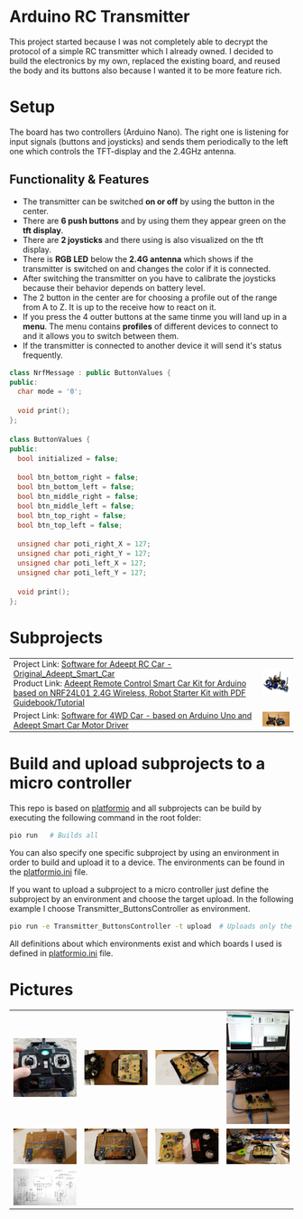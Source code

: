 # Arduino RC Transmitter

This project started because I was not completely able to decrypt the protocol of a simple RC transmitter which I already owned. I decided to build the electronics by my own, replaced the existing board, and reused the body and its buttons also because I wanted it to be more feature rich.

# Setup
The board has two controllers (Arduino Nano). The right one is listening for input signals (buttons and joysticks) and sends them periodically to the left one which controls the TFT-display and the 2.4GHz antenna.

## Functionality & Features
* The transmitter can be switched **on or off** by using the button in the center.
* There are **6 push buttons** and by using them they appear green on the **tft display**.
* There are **2 joysticks** and there using is also visualized on the tft display.
* There is **RGB LED** below the **2.4G antenna** which shows if the transmitter is switched on and changes the color if it is connected.
* After switching the transmitter on you have to calibrate the joysticks because their behavior depends on battery level.
* The 2 button in the center are for choosing a profile out of the range from A to Z. It is up to the receive how to react on it.
* If you press the 4 outter buttons at the same tinme you will land up in a **menu**. The menu contains **profiles** of different devices to connect to and it allows you to switch between them.  
* If the transmitter is connected to another device it will send it's status frequently. 
```c++
class NrfMessage : public ButtonValues {
public:
  char mode = '0';

  void print();
};

class ButtonValues {
public:
  bool initialized = false;

  bool btn_bottom_right = false;
  bool btn_bottom_left = false;
  bool btn_middle_right = false;
  bool btn_middle_left = false;
  bool btn_top_right = false;
  bool btn_top_left = false;

  unsigned char poti_right_X = 127;
  unsigned char poti_right_Y = 127;
  unsigned char poti_left_X = 127;
  unsigned char poti_left_Y = 127;

  void print();
};
```

# Subprojects
<table>
  <tr><td>
    Project Link: <a href="projects/Original_Adeept_Smart_Car">Software for Adeept RC Car - Original_Adeept_Smart_Car</a> <br />
    Product Link: <a href="http://www.adeept.com/adeept-remote-control-smart-car-kit-for-arduino-based-on-nrf24l01-24g-wireless-robot-starter-kit-with-pdf-guidebook-tutorial_p0025_s0020.html">Adeept Remote Control Smart Car Kit for Arduino based on NRF24L01 2.4G Wireless, Robot Starter Kit with PDF Guidebook/Tutorial</a>
  </td>
  <td><img src="projects/Original_Adeept_Smart_Car/pics/0a53ef6784.jpg" width="150"/></td>
</tr>
  
<tr><td>
Project Link: <a href="projects/4WD_RC_Car_AddeptDriverBoard">Software for 4WD Car - based on Arduino Uno and Adeept Smart Car Motor Driver</a>
  </td>
  <td><img src="projects/4WD_RC_Car_AddeptDriverBoard/pics/20181220_181335.jpg" width="150"/></td>
</td></tr>
  
</table>

# Build and upload subprojects to a micro controller
This repo is based on [platformio](http://docs.platformio.org) and all subprojects can be build by executing the following command in the root folder:

```bash
pio run   # Builds all
```

You can also specify one specific subproject by using an environment in order to build and upload it to a device. The environments can be found in the [platformio.ini](platformio.ini) file.

If you want to upload a subproject to a micro controller just define the subproject by an environment and choose the target upload. In the following example I choose Transmitter_ButtonsController as environment. 
```bash
pio run -e Transmitter_ButtonsController -t upload  # Uploads only the subproject Transmitter_ButtonsController
```

All definitions about which environments exist and which boards I used is defined in [platformio.ini](platformio.ini) file.

# Pictures
<table><tr>
  <td><img src="pics/20180218_134300.jpg" width="150"/></td>
  <td><img src="pics/20180211_222924.jpg" width="150"/></td>
  <td><img src="pics/20180211_224645.jpg" width="150"/></td>
  <td><img src="pics/20180203_153620.jpg" width="150"/></td>
</tr><tr>
  <td><img src="pics/20180211_224707.jpg" width="150"/></td>
  <td><img src="pics/20180213_222834.jpg" width="150"/></td>
  <td><img src="pics/20180213_222848.jpg" width="150"/></td>
  <td><img src="pics/20180128_221520.jpg" width="150"/></td>
</tr><tr>
  <td><img src="pics/schema.jpg" width="150"/></td>
</tr></table>

